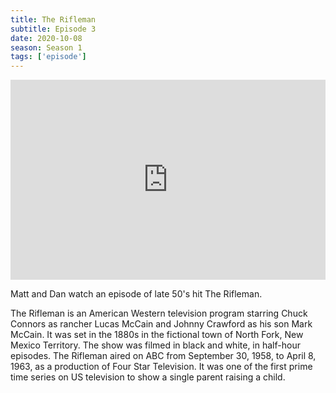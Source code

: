 ```yaml
---
title: The Rifleman
subtitle: Episode 3
date: 2020-10-08
season: Season 1
tags: ['episode']
---
```


<iframe src="https://cast.rocks/player/27557/Penultimate-Warriors-3-The-Rifleman.mp3?episodeTitle=3-The%20Rifleman&podcastTitle=Penultimate%20Warriors&episodeDate=October%208th%2C%202020&imageURL=https%3A%2F%2Fcast.rocks%2Fhosting%2F27557%2Ffeeds%2FIIJH4.jpg" style="border: none; min-height: 265px; max-height: 320px; max-width: 558px; min-width: 270px; width: 100%; height: 100%;" scrollbars="no"></iframe>

Matt and Dan watch an episode of  late 50's hit The Rifleman.

The Rifleman is an American Western television program starring Chuck Connors as rancher Lucas McCain and Johnny Crawford as his son Mark McCain. It was set in the 1880s in the fictional town of North Fork, New Mexico Territory. The show was filmed in black and white, in half-hour episodes. The Rifleman aired on ABC from September 30, 1958, to April 8, 1963, as a production of Four Star Television. It was one of the first prime time series on US television to show a single parent raising a child.

